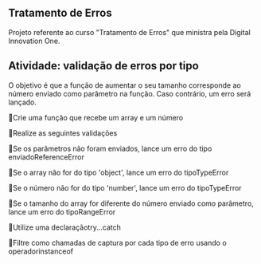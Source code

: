 ## Tratamento de Erros

Projeto referente ao curso "Tratamento de Erros" que ministra pela Digital Innovation One.

## Atividade: validação de erros por tipo
O objetivo é que a função de aumentar o seu tamanho corresponde ao número enviado como parâmetro na função. Caso contrário, um erro será lançado.

👾Crie uma função que recebe um array e um número

👾Realize as seguintes validações

👾Se os parâmetros não foram enviados, lance um erro do tipo enviadoReferenceError

👾Se o array não for do tipo 'object', lance um erro do tipoTypeError

👾Se o número não for do tipo 'number', lance um erro do tipoTypeError

👾Se o tamanho do array for diferente do número enviado como parâmetro, lance um erro do tipoRangeError

👾Utilize uma declaraçãotry...catch

👾Filtre como chamadas de captura por cada tipo de erro usando o operadorinstanceof
